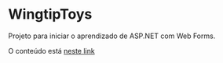 # WingtipToys
Projeto para iniciar o aprendizado de ASP.NET com Web Forms.

O conteúdo está [neste link](https://docs.microsoft.com/pt-br/aspnet/web-forms/overview/getting-started/getting-started-with-aspnet-45-web-forms/)
